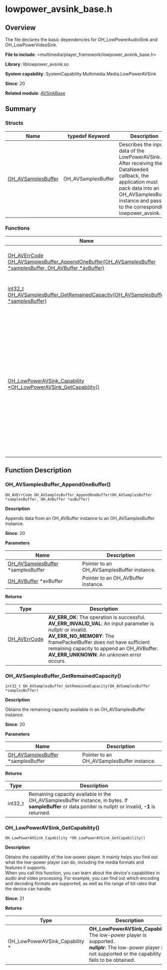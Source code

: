 # lowpower_avsink_base.h
<!--Kit: Media Kit-->
<!--Subsystem: Multimedia-->
<!--Owner: @wang-haizhou6-->
<!--Designer: @HmQQQ-->
<!--Tester: @xchaosioda-->
<!--Adviser: @w_Machine_cc-->

## Overview

The file declares the basic dependencies for OH_LowPowerAudioSink and OH_LowPowerVideoSink.

**File to include**: <multimedia/player_framework/lowpower_avsink_base.h>

**Library**: liblowpower_avsink.so

**System capability**: SystemCapability.Multimedia.Media.LowPowerAVSink

**Since**: 20

**Related module**: [AVSinkBase](capi-avsinkbase.md)

## Summary

### Structs

| Name| typedef Keyword| Description|
| -- | -- | -- |
| [OH_AVSamplesBuffer](capi-avsinkbase-oh-avsamplesbuffer.md) | OH_AVSamplesBuffer | Describes the input data of the LowPowerAVSink. After receiving the DataNeeded callback, the application must pack data into an OH_AVSamplesBuffer instance and pass it to the corresponding lowpower_avsink.|

### Functions

| Name| Description|
| -- | -- |
| [OH_AVErrCode OH_AVSamplesBuffer_AppendOneBuffer(OH_AVSamplesBuffer *samplesBuffer, OH_AVBuffer *avBuffer)](#oh_avsamplesbuffer_appendonebuffer) | Appends data from an OH_AVBuffer instance to an OH_AVSamplesBuffer instance.|
| [int32_t OH_AVSamplesBuffer_GetRemainedCapacity(OH_AVSamplesBuffer *samplesBuffer)](#oh_avsamplesbuffer_getremainedcapacity) | Obtains the remaining capacity available in an OH_AVSamplesBuffer instance.|
| [OH_LowPowerAVSink_Capability *OH_LowPowerAVSink_GetCapability()](#oh_lowpoweravsink_getcapability) | Obtains the capability of the low-power player. It mainly helps you find out what the low-power player can do, including the media formats and features it supports.<br> When you call this function, you can learn about the device's capabilities in audio and video processing. For example, you can find out which encoding and decoding formats are supported, as well as the range of bit rates that the device can handle.|

## Function Description

### OH_AVSamplesBuffer_AppendOneBuffer()

```
OH_AVErrCode OH_AVSamplesBuffer_AppendOneBuffer(OH_AVSamplesBuffer *samplesBuffer, OH_AVBuffer *avBuffer)
```

**Description**

Appends data from an OH_AVBuffer instance to an OH_AVSamplesBuffer instance.

**Since**: 20

**Parameters**

| Name| Description|
| -- | -- |
| [OH_AVSamplesBuffer](capi-avsinkbase-oh-avsamplesbuffer.md) *samplesBuffer | Pointer to an OH_AVSamplesBuffer instance.|
| [OH_AVBuffer](../apis-avcodec-kit/capi-core-oh-avbuffer.md) *avBuffer | Pointer to an OH_AVBuffer instance.|

**Returns**

| Type| Description|
| -- | -- |
| [OH_AVErrCode](../apis-avcodec-kit/capi-native-averrors-h.md#oh_averrcode) | **AV_ERR_OK**: The operation is successful.<br> **AV_ERR_INVALID_VAL**: An input parameter is nullptr or invalid.<br> **AV_ERR_NO_MEMORY**: The framePacketBuffer does not have sufficient remaining capacity to append an OH_AVBuffer.<br> **AV_ERR_UNKNOWN**: An unknown error occurs.|

### OH_AVSamplesBuffer_GetRemainedCapacity()

```
int32_t OH_AVSamplesBuffer_GetRemainedCapacity(OH_AVSamplesBuffer *samplesBuffer)
```

**Description**

Obtains the remaining capacity available in an OH_AVSamplesBuffer instance.

**Since**: 20

**Parameters**

| Name| Description|
| -- | -- |
| [OH_AVSamplesBuffer](capi-avsinkbase-oh-avsamplesbuffer.md) *samplesBuffer | Pointer to an OH_AVSamplesBuffer instance.|

**Returns**

| Type| Description|
| -- | -- |
| int32_t | Remaining capacity available in the OH_AVSamplesBuffer instance, in bytes. If **sampleBuffer** or data poniter is nullptr or invalid, **-1** is returned.|

### OH_LowPowerAVSink_GetCapability()

```
OH_LowPowerAVSink_Capability *OH_LowPowerAVSink_GetCapability()
```

**Description**

Obtains the capability of the low-power player. It mainly helps you find out what the low-power player can do, including the media formats and features it supports.<br> When you call this function, you can learn about the device's capabilities in audio and video processing. For example, you can find out which encoding and decoding formats are supported, as well as the range of bit rates that the device can handle.

**Since**: 21

**Returns**

| Type| Description|
| -- | -- |
| OH_LowPowerAVSink_Capability * | **OH_LowPowerAVSink_Capability**: The low-power player is supported.<br> **nullptr**: The low-power player is not supported or the capability fails to be obtained.|
